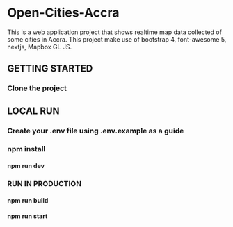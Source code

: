 # Open-Cities-Accra

This is a web application project that shows realtime map data collected of some cities in Accra. This project make use of bootstrap 4, font-awesome 5, nextjs, Mapbox GL JS.

## GETTING STARTED

### Clone the project

## LOCAL RUN

### Create your .env file using .env.example as a guide

### npm install

#### npm run dev

### RUN IN PRODUCTION

#### npm run build

#### npm run start
